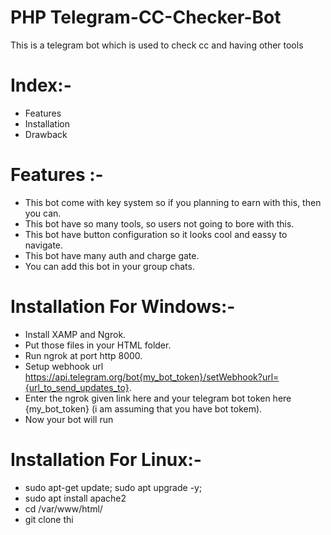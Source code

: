# PHP Telegram-CC-Checker-Bot
This is a telegram bot which is used to check cc and having other tools

# Index:-
* Features
* Installation
* Drawback

# Features :-
* This bot come with key system so if you planning to earn with this, then you can.
* This bot have so many tools, so users not going to bore with this.
* This bot have button configuration so it looks cool and eassy to navigate.
* This bot have many auth and charge gate.
* You can add this bot in your group chats.

# Installation For Windows:-
* Install XAMP and Ngrok.
* Put those files in your HTML folder.
* Run ngrok at port http 8000.
* Setup webhook url https://api.telegram.org/bot{my_bot_token}/setWebhook?url={url_to_send_updates_to}.
* Enter the ngrok given link here and your telegram bot token here {my_bot_token} (i am assuming that you have bot tokem).
* Now your bot will run
  
# Installation For Linux:-
* sudo apt-get update; sudo apt upgrade -y;
* sudo apt install apache2
* cd /var/www/html/
* git clone thi
